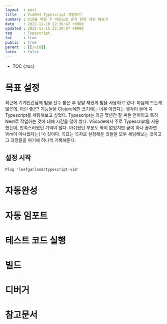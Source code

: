 ```yaml
---
layout  : post
title   : Vim에서 Typescript 개발하기
summary : Vim을 배운 후 처음으로 혼자 환경 세팅 해보기
date    : 2022-11-10 22:36:47 +0900
updated : 2022-11-15 22:20:07 +0900
tag     : Typescript
toc     : true
public  : true
parent  : [[/vim]]
latex   : false
---
```

* TOC
{:toc}

# 목표 설정
최근에 기계인간님께 빔을 전수 받은 후 정말 재밌게 빔을 사용하고 있다. 마음에 드는게 많은데, 이런 좋은? 기능들을 Clojure에만 쓰기에는 너무 아깝다는 생각이 들어 꼭 Typescript를 세팅해보고 싶었다. Typescript는 최근 몇년간 잘 써온 언어이고 특히 Nest로 작업하는 것에 대해 시간을 많이 썼다. VScode에서 주로 Typescript를 사용했는데, 만족스러웠던 기억이 많다. 아쉬웠던 부분도 딱히 없었지만 굳이 하나 꼽자면 Vim이 아니었다는(ㅋ) 것이다. 
목표는 목차로 설정해둔 것들을 모두 세팅해보는 것이고 그 과정들을 여기에 하나씩 기록해둔다.

## 설정 시작
```vimscript
Plug 'leafgarland/typescript-vim' 
```

# 자동완성
# 자동 임포트
# 테스트 코드 실행
# 빌드
# 디버거
# 참고문서
